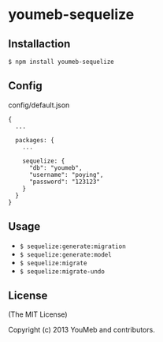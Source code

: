 youmeb-sequelize
================

## Installaction

    $ npm install youmeb-sequelize

## Config

config/default.json

    {
      ...

      packages: {
        ...

        sequelize: {
          "db": "youmeb",
          "username": "poying",
          "password": "123123"
        }
      }
    }

## Usage

* `$ sequelize:generate:migration`
* `$ sequelize:generate:model`
* `$ sequelize:migrate`
* `$ sequelize:migrate-undo`

## License

(The MIT License)

Copyright (c) 2013 YouMeb and contributors.
